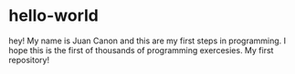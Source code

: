 # hello-world


hey! My name is Juan Canon and this are my first steps in programming.
I hope this is the first of thousands of programming exercesies. My first repository!
